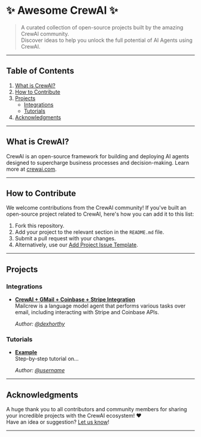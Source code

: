 # ✨ Awesome CrewAI ✨

> A curated collection of open-source projects built by the amazing CrewAI community.  
> Discover ideas to help you unlock the full potential of AI Agents using CrewAI.

---

## Table of Contents
1. [What is CrewAI?](#what-is-crewai)
2. [How to Contribute](#how-to-contribute)
3. [Projects](#projects)
   - [Integrations](#integrations)
   - [Tutorials](#tutorials)
4. [Acknowledgments](#acknowledgments)

---

## What is CrewAI?

CrewAI is an open-source framework for building and deploying AI agents designed to supercharge business processes and decision-making. Learn more at [crewai.com](https://crewai.com).

---

## How to Contribute

We welcome contributions from the CrewAI community! If you've built an open-source project related to CrewAI, here's how you can add it to this list:

1. Fork this repository.
2. Add your project to the relevant section in the `README.md` file.
3. Submit a pull request with your changes.
4. Alternatively, use our [Add Project Issue Template](https://github.com/crewai/awesome-crewai/issues/new?template=add-project.md).

---

## Projects

### Integrations
- **[CrewAI + GMail + Coinbase + Stripe Integration](https://github.com/dexhorthy/mailcrew/tree/main)**  
  Mailcrew is a language model agent that performs various tasks over email, including interacting with Stripe and Coinbase APIs.

  *Author: [@dexhorthy](https://github.com/dexhorthy)*

### Tutorials
- **[Example](https://example.com)**  
  Step-by-step tutorial on...

  *Author: [@username](https://github.com/)*

---

## Acknowledgments

A huge thank you to all contributors and community members for sharing your incredible projects with the CrewAI ecosystem! ❤️  
Have an idea or suggestion? [Let us know](https://github.com/crewai/awesome-crewai/issues)!

---

